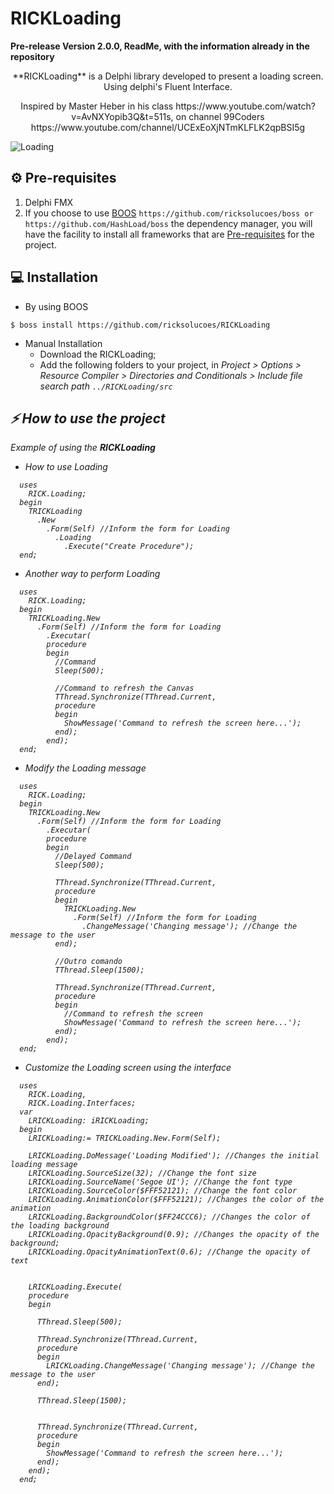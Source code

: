 [0]: https://github.com/ricksolucoes/boss "Site do BOOS"


# RICKLoading

**Pre-release Version 2.0.0, ReadMe, with the information already in the repository**

<p align="center">
 **RICKLoading** is a Delphi library developed to present a loading screen. Using delphi's Fluent Interface. 
</p>
<p align="center">
Inspired by Master Heber in his class https://www.youtube.com/watch?v=AvNXYopib3Q&t=511s, on channel 99Coders https://www.youtube.com/channel/UCExEoXjNTmKLFLK2qpBSI5g
</p>

![Loading](https://user-images.githubusercontent.com/79030707/133644292-b7fe2525-24ef-476c-85cc-bcdc5c81359a.png) 


## ⚙️ Pre-requisites

1. Delphi FMX
2.  If you choose to use [BOOS][0] ```https://github.com/ricksolucoes/boss or https://github.com/HashLoad/boss```  the dependency manager, you will have the facility to install all frameworks that are [Pre-requisites](#pre-requisites) for the project.

## 💻 Installation

- By using BOOS
```shell
$ boss install https://github.com/ricksolucoes/RICKLoading
```
- Manual Installation
  - Download the RICKLoading;
  - Add the following folders to your project, in <em>Project &gt; Options &gt; Resource Compiler &gt; Directories and Conditionals &gt; Include file search path ``` ../RICKLoading/src ```

 ## ⚡️ How to use the project
Example of using the **RICKLoading**
  
- How to use Loading
```delphi  
  uses
    RICK.Loading;
  begin
    TRICKLoading
      .New
        .Form(Self) //Inform the form for Loading
          .Loading
            .Execute("Create Procedure");
  end;
```
- Another way to perform Loading
```delphi  
  uses
    RICK.Loading;
  begin
    TRICKLoading.New
      .Form(Self) //Inform the form for Loading
        .Executar(
        procedure
        begin
          //Command
          Sleep(500);

          //Command to refresh the Canvas
          TThread.Synchronize(TThread.Current,
          procedure
          begin
            ShowMessage('Command to refresh the screen here...');
          end);
        end);
  end;
```

- Modify the Loading message
```delphi  
  uses
    RICK.Loading;
  begin
    TRICKLoading.New
      .Form(Self) //Inform the form for Loading
        .Executar(
        procedure
        begin
          //Delayed Command
          Sleep(500);

          TThread.Synchronize(TThread.Current,
          procedure
          begin
            TRICKLoading.New
              .Form(Self) //Inform the form for Loading
                .ChangeMessage('Changing message'); //Change the message to the user
          end);

          //Outro comando
          TThread.Sleep(1500);

          TThread.Synchronize(TThread.Current,
          procedure
          begin
            //Command to refresh the screen
            ShowMessage('Command to refresh the screen here...');
          end);
        end);
  end;
```
  
- Customize the Loading screen using the interface
```delphi  
  uses
    RICK.Loading,
    RICK.Loading.Interfaces;
  var
    LRICKLoading: iRICKLoading;
  begin
    LRICKLoading:= TRICKLoading.New.Form(Self);
    
    LRICKLoading.DoMessage('Loading Modified'); //Changes the initial loading message
    LRICKLoading.SourceSize(32); //Change the font size
    LRICKLoading.SourceName('Segoe UI'); //Change the font type
    LRICKLoading.SourceColor($FFF52121); //Change the font color
    LRICKLoading.AnimationColor($FFF52121); //Changes the color of the animation
    LRICKLoading.BackgroundColor($FF24CCC6); //Changes the color of the loading background
    LRICKLoading.OpacityBackground(0.9); //Changes the opacity of the background;
    LRICKLoading.OpacityAnimationText(0.6); //Change the opacity of text


    LRICKLoading.Execute(
    procedure
    begin

      TThread.Sleep(500);

      TThread.Synchronize(TThread.Current,
      procedure
      begin
        LRICKLoading.ChangeMessage('Changing message'); //Change the message to the user
      end);

      TThread.Sleep(1500);


      TThread.Synchronize(TThread.Current,
      procedure
      begin
        ShowMessage('Command to refresh the screen here...');
      end);
    end);
  end;
```
